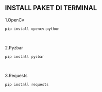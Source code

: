 ## INSTALL PAKET DI TERMINAL

1.OpenCv
```sh
pip install opencv-python

```
<br>

2.Pyzbar
```sh
pip install pyzbar

```
<br>

3.Requests
```sh
pip install requests

```
<br>
